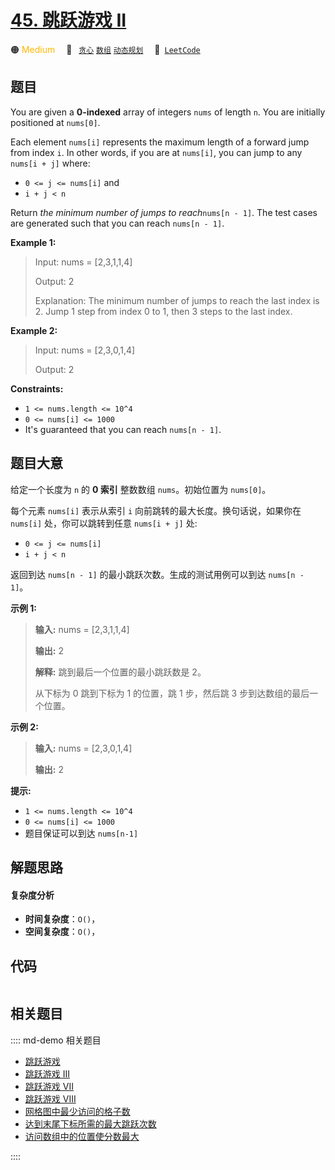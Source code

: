 # [45. 跳跃游戏 II](https://leetcode.com/problems/jump-game-ii)

🟠 <font color=#ffb800>Medium</font>&emsp; 🔖&ensp; [`贪心`](/leetcode/outline/tag/greedy.md) [`数组`](/leetcode/outline/tag/array.md) [`动态规划`](/leetcode/outline/tag/dynamic-programming.md)&emsp; 🔗&ensp;[`LeetCode`](https://leetcode.com/problems/jump-game-ii)


## 题目

You are given a **0-indexed** array of integers `nums` of length `n`. You are
initially positioned at `nums[0]`.

Each element `nums[i]` represents the maximum length of a forward jump from
index `i`. In other words, if you are at `nums[i]`, you can jump to any
`nums[i + j]` where:

  * `0 <= j <= nums[i]` and
  * `i + j < n`

Return _the minimum number of jumps to reach_`nums[n - 1]`. The test cases are
generated such that you can reach `nums[n - 1]`.



**Example 1:**

> Input: nums = [2,3,1,1,4]
> 
> Output: 2
> 
> Explanation: The minimum number of jumps to reach the last index is 2. Jump 1 step from index 0 to 1, then 3 steps to the last index.

**Example 2:**

> Input: nums = [2,3,0,1,4]
> 
> Output: 2

**Constraints:**

  * `1 <= nums.length <= 10^4`
  * `0 <= nums[i] <= 1000`
  * It's guaranteed that you can reach `nums[n - 1]`.


## 题目大意

给定一个长度为 `n` 的 **0 索引** 整数数组 `nums`。初始位置为 `nums[0]`。

每个元素 `nums[i]` 表示从索引 `i` 向前跳转的最大长度。换句话说，如果你在 `nums[i]` 处，你可以跳转到任意 `nums[i +
j]` 处:

  * `0 <= j <= nums[i]` 
  * `i + j < n`

返回到达 `nums[n - 1]` 的最小跳跃次数。生成的测试用例可以到达 `nums[n - 1]`。



**示例 1:**

> 
> 
> 
> 
> 
> **输入:** nums = [2,3,1,1,4]
> 
> **输出:** 2
> 
> **解释:** 跳到最后一个位置的最小跳跃数是 2。
> 
> > 
>  从下标为 0 跳到下标为 1 的位置，跳 1 步，然后跳 3 步到达数组的最后一个位置。
> 
> 

**示例 2:**

> 
> 
> 
> 
> 
> **输入:** nums = [2,3,0,1,4]
> 
> **输出:** 2
> 
> 



**提示:**

  * `1 <= nums.length <= 10^4`
  * `0 <= nums[i] <= 1000`
  * 题目保证可以到达 `nums[n-1]`


## 解题思路

#### 复杂度分析

- **时间复杂度**：`O()`，
- **空间复杂度**：`O()`，

## 代码

```javascript

```

## 相关题目

:::: md-demo 相关题目
- [跳跃游戏](https://leetcode.com/problems/jump-game)
- [跳跃游戏 III](https://leetcode.com/problems/jump-game-iii)
- [跳跃游戏 VII](https://leetcode.com/problems/jump-game-vii)
- [跳跃游戏 VIII](https://leetcode.com/problems/jump-game-viii)
- [网格图中最少访问的格子数](https://leetcode.com/problems/minimum-number-of-visited-cells-in-a-grid)
- [达到末尾下标所需的最大跳跃次数](https://leetcode.com/problems/maximum-number-of-jumps-to-reach-the-last-index)
- [访问数组中的位置使分数最大](https://leetcode.com/problems/visit-array-positions-to-maximize-score)

::::

